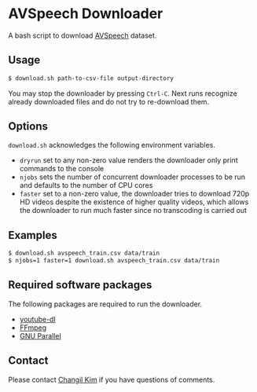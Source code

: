 # AVSpeech Downloader
A bash script to download [AVSpeech](https://looking-to-listen.github.io/avspeech/) dataset.

## Usage
```bash
$ download.sh path-to-csv-file output-directory
```
You may stop the downloader by pressing `Ctrl-C`. Next runs recognize already downloaded files and do not try to re-download them.

## Options
`download.sh` acknowledges the following environment variables.
* `dryrun` set to any non-zero value renders the downloader only print commands to the console
* `njobs` sets the number of concurrent downloader processes to be run and defaults to the number of CPU cores
* `faster` set to a non-zero value, the downloader tries to download 720p HD videos despite the existence of higher quality videos, which allows the downloader to run much faster since no transcoding is carried out

## Examples
```bash
$ download.sh avspeech_train.csv data/train
$ njobs=1 faster=1 download.sh avspeech_train.csv data/train
```

## Required software packages
The following packages are required to run the downloader.
* [youtube-dl](https://rg3.github.io/youtube-dl/)
* [FFmpeg](https://www.ffmpeg.org/)
* [GNU Parallel](https://www.gnu.org/software/parallel/)

## Contact
Please contact [Changil Kim](mailto:changil@csail.mit.edu) if you have questions of comments.
